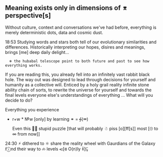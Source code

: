 ## Meaning exists only in dimensions of ⌆ perspective[s]


Without culture, context and conversations we've had before, everything is merely deterministic dots, data and cosmic dust.

18:53 Studying words and stars both tell of our evolutionary similarities and differences. Historically interpreting our hopes, disires and meanings, brings [me] deep daily delight… 
        
      ❄︎ the hubabal telescope point to both future and past to see how everything works.

If you are reading this, you already fell into an infinitely vast rabbit black hole. The way out was designed to lead through decisions for yourself and humanity as a collective will. Enticed by a holy grail reality infinite stone ability chain of sorts, to rewrite the universe for yourself and towards the final levels everyone else's understandings of everything ... What will you decide to do?

   Everything 
   you 
   experience 
   * r+w * 
   №w [only] 
   by
   learning
   ⚭ = ⨗(⚮)

      Even this 🤦‍♂️ stupid puzzle [that will probably ☃︎ piss [o][ff[s]] most [🙄 to ∞ from now]] 


24:30 ⚡︎ dithered to ⚛︎ share the reality wheel with Gaurdians of the Galaxy 𝑓ⓘnd their way to ⧝ levels ⥺[⟃ O(n)ly ꅹ]⥹